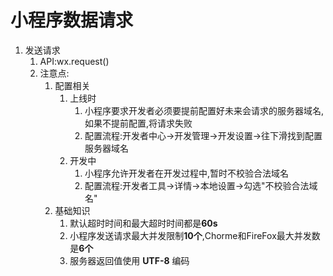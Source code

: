 # 小程序数据请求

1. 发送请求
   1. API:wx.request()
   2. 注意点:
      1. 配置相关
         1. 上线时
            1. 小程序要求开发者必须要提前配置好未来会请求的服务器域名,如果不提前配置,将请求失败
            2. 配置流程:开发者中心->开发管理->开发设置->往下滑找到配置服务器域名
         2. 开发中
            1. 小程序允许开发者在开发过程中,暂时不校验合法域名
            2. 配置流程:开发者工具->详情->本地设置->勾选"不校验合法域名"
      2. 基础知识
         1. 默认超时时间和最大超时时间都是**60s**
         2. 小程序发送请求最大并发限制**10个**,Chorme和FireFox最大并发数是**6个**
         3. 服务器返回值使用 **UTF-8** 编码

